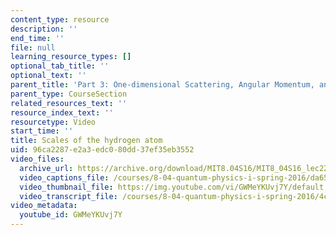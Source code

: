 ```yaml
---
content_type: resource
description: ''
end_time: ''
file: null
learning_resource_types: []
optional_tab_title: ''
optional_text: ''
parent_title: 'Part 3: One-dimensional Scattering, Angular Momentum, and Central Potentials'
parent_type: CourseSection
related_resources_text: ''
resource_index_text: ''
resourcetype: Video
start_time: ''
title: Scales of the hydrogen atom
uid: 96ca2287-e2a3-edc0-80dd-37ef35eb3552
video_files:
  archive_url: https://archive.org/download/MIT8.04S16/MIT8_04S16_lec22_s2_300k.mp4
  video_captions_file: /courses/8-04-quantum-physics-i-spring-2016/da65e29fe0fc57938b96f3403066946d_GWMeYKUvj7Y.vtt
  video_thumbnail_file: https://img.youtube.com/vi/GWMeYKUvj7Y/default.jpg
  video_transcript_file: /courses/8-04-quantum-physics-i-spring-2016/4c8d838dc645a811b2494e85bd76aff3_GWMeYKUvj7Y.pdf
video_metadata:
  youtube_id: GWMeYKUvj7Y
---
```

